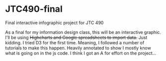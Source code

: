 JTC490-final
============

Final interactive infographic project for JTC 490

As a final for my information design class, this will be an interactive graphic. I'll be using <strike>Highcharts and Google spreadsheets to import data.</strike> Just kidding. I tried D3 for the first time. Meaning, I followed a number of tutorials to make this happen. Heavily annotated to show I mostly know what is going on in the js code. I think I got an A for effort on the project...
